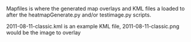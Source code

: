 Mapfiles is where the generated map overlays and KML files a loaded to after the heatmapGenerate.py and/or testimage.py scripts.


2011-08-11-classic.kml is an example KML file, 
2011-08-11-classic.png would be the image to overlay
